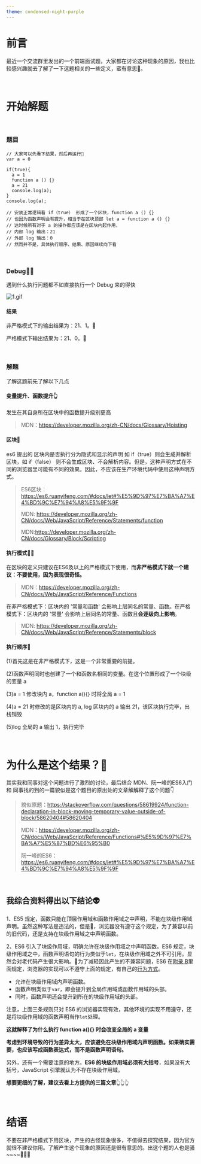 ```yaml
---
theme: condensed-night-purple
---
```


# 前言
最近一个交流群里发出的一个前端面试题，大家都在讨论这种现象的原因，我也比较感兴趣就去了解了一下这题相关的一些定义，蛮有意思🤡。

<br>

# 开始解题

<br>

### 题目
```
// 大家可以先看下结果，然后再运行🤖
var a = 0

if(true){
  a = 1
  function a () {}
  a = 21
  console.log(a);
}
console.log(a);

// 安装正常逻辑看 if（true） 形成了一个区块，function a () {}
// 也因为函数声明会有提升，相当于在区块顶部 let a = function a () {}
// 这时候所有对于 a 的操作都应该是在区块内起作用，
// 内部 log 输出：21
// 外部 log 输出：0
// 然而并不是，具体执行顺序、结果、原因继续向下看

```

<br>

### Debug👨‍💻‍
遇到什么执行问题都不如直接执行一个 Debug 来的得快

![1.gif](https://p1-juejin.byteimg.com/tos-cn-i-k3u1fbpfcp/a5a62581beeb44f097eb8d97d866b65a~tplv-k3u1fbpfcp-watermark.image?)

#### 结果
非严格模式下的输出结果为：21、1。🤔

严格模式下输出结果为：21、0。🤔


<br>

### 解题
  了解这题前先了解以下几点

#### 变量提升、函数提升👆
发生在其自身所在区块中的函数提升级别更高

  >MDN：https://developer.mozilla.org/zh-CN/docs/Glossary/Hoisting
 
#### 区块💁
es6 提出的
区块内是否执行分为隐式和显示的声明 如 if（true）则会生成并解析区块，如 if（false） 则不会生成区块、不会解析内容。但是，这种声明方式在不同的浏览器里可能有不同的效果。因此，不应该在生产环境代码中使用这种声明方式。
>ES6区块：https://es6.ruanyifeng.com/#docs/let#%E5%9D%97%E7%BA%A7%E4%BD%9C%E7%94%A8%E5%9F%9F
>
>MDN: https://developer.mozilla.org/zh-CN/docs/Web/JavaScript/Reference/Statements/function
>
>MDN:https://developer.mozilla.org/zh-CN/docs/Glossary/Block/Scripting

#### 执行模式🏃‍♂️
  
在区块的定义只建议在ES6及以上的严格模式下使用，而**非严格模式下就一个建议：不要使用，因为表现很奇怪。**

>MDN：https://developer.mozilla.org/zh-CN/docs/Web/JavaScript/Reference/Functions

 在非严格模式下：区块内的 '常量和函数' 会影响上层同名的常量、函数。在严格模式下：区块内的 '常量' 会影响上层同名的常量、函数且**会逐级向上影响**。
>MDN: https://developer.mozilla.org/zh-CN/docs/Web/JavaScript/Reference/Statements/block
  
#### 执行顺序🤏

  (1)首先这是在非严格模式下，这是一个非常重要的前提。

  (2)函数声明同时也创建了一个和函数名相同的变量。在这个位置形成了一个块级的变量 a
  
  (3)a = 1 修改块内 a，function a(){} 时将全局 a = 1
  
  (4)a = 21 时修改的是区块内的 a, log 区块内的 a 输出 21，该区块执行完毕，出栈销毁
  
  (5)log 全局的 a 输出 1，执行完毕


<br>

# 为什么是这个结果？🤷

其实我和同事对这个问题进行了激烈的讨论，最后结合 MDN、阮一峰的ES6入门 和 同事找的到的一篇貌似是这个题目的原出处的文章解解释了这个问题👇

>貌似原题：https://stackoverflow.com/questions/58619924/function-declaration-in-block-moving-temporary-value-outside-of-block/58620404#58620404
>
>MDN：https://developer.mozilla.org/zh-CN/docs/Web/JavaScript/Reference/Functions#%E5%9D%97%E7%BA%A7%E5%87%BD%E6%95%B0
>
>阮一峰的ES6：https://es6.ruanyifeng.com/#docs/let#%E5%9D%97%E7%BA%A7%E4%BD%9C%E7%94%A8%E5%9F%9F

<br>

## 我综合资料得出以下结论👽

1、ES5 规定，函数只能在顶层作用域和函数作用域之中声明，不能在块级作用域声明。虽然这种写法是违法的，但是👀，浏览器没有遵守这个规定，为了兼容以前的旧代码，还是支持在块级作用域之中声明函数。

2、ES6 引入了块级作用域，明确允许在块级作用域之中声明函数。ES6 规定，块级作用域之中，函数声明语句的行为类似于`let`，在块级作用域之外不可引用。显然会对老代码产生很大影响。💅为了减轻因此产生的不兼容问题，ES6 在[附录 B](https://www.ecma-international.org/ecma-262/6.0/index.html#sec-block-level-function-declarations-web-legacy-compatibility-semantics)里面规定，浏览器的实现可以不遵守上面的规定，有自己的[行为方式](https://stackoverflow.com/questions/31419897/what-are-the-precise-semantics-of-block-level-functions-in-es6)。

-   允许在块级作用域内声明函数。
-   函数声明类似于`var`，即会提升到全局作用域或函数作用域的头部。
-   同时，函数声明还会提升到所在的块级作用域的头部。

注意，上面三条规则只对 ES6 的浏览器实现有效，其他环境的实现不用遵守，还是将块级作用域的函数声明当作`let`处理。

**这就解释了为什么执行 function a(){} 时会改变全局的 a 变量**

**考虑到环境导致的行为差异太大，应该避免在块级作用域内声明函数。如果确实需要，也应该写成函数表达式，而不是函数声明语句。**

另外，还有一个需要注意的地方。**ES6 的块级作用域必须有大括号**，如果没有大括号，JavaScript 引擎就认为不存在块级作用域。

**想要更细的了解，建议去看上方提供的三篇文章**👆👆👆

<br>

# 结语


不要在非严格模式下用区块，产生的古怪现象很多，不值得去探究结果，因为官方就很不建议你用。了解产生这个现象的原因还是很有意思的。出这个题的人也是骚~~~~🤏🤏🤏



